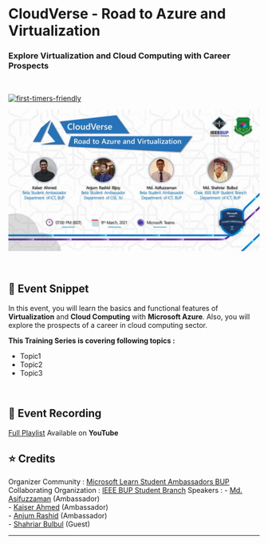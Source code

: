 # CloudVerse - Road to Azure and Virtualization
### Explore Virtualization and Cloud Computing with Career Prospects 
<br>

[![first-timers-friendly](https://img.shields.io/badge/first--timers-friendly-blue?style=for-the-badge&logo=appveyor)](https://www.firsttimersonly.com/)

<p align="center">
  <img src="Assets/Banner.jpg">
</p>

<br>

## :scroll: Event Snippet

In this event, you will learn the basics and functional features of **Virtualization** and **Cloud Computing** with **Microsoft Azure**. 
Also, you will explore the prospects of a career in cloud computing sector.

**This Training Series is covering following topics :**
- Topic1
- Topic2
- Topic3

<br>

## :movie_camera: Event Recording

[Full Playlist](https://www.youtube.com/playlist?list=PLIQ7u2lvft7zGbp22YGfSrIZW3wpyqHsk) Available on **YouTube**

## :star: Credits
Organizer Community : [Microsoft Learn Student Ambassadors BUP](https://www.mlsa-bup.technology/) <br>
Collaborating Organization : [IEEE BUP Student Branch](https://www.bup.edu.bd/clubs/bup-ieee-student-branch)
Speakers : 
	- [Md. Asifuzzaman](https://github.com/bijoy26) (Ambassador) <br>
	- [Kaiser Ahmed](https://github.com/bijoy26) (Ambassador) <br>
	- [Anjum Rashid](https://github.com/bijoy26) (Ambassador) <br>
	- [Shahriar Bulbul](#) (Guest) <br>

----
